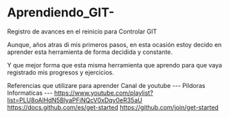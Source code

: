 # Aprendiendo_GIT-
Registro de avances en el reinicio para Controlar GIT

Aunque, años atras di mis primeros pasos, en esta ocasión estoy decido en aprender esta herramienta de forma decidida y constante. 

Y que mejor forma que esta misma herramienta que aprendo para que vaya registrado mis progresos y ejercicios. 


Referencias que utilizare para aprender 
  Canal de youtube --- Pildoras Informaticas --- https://www.youtube.com/playlist?list=PLU8oAlHdN5BlyaPFiNQcV0xDqy0eR35aU
  https://docs.github.com/es/get-started
  https://github.com/join/get-started
  
